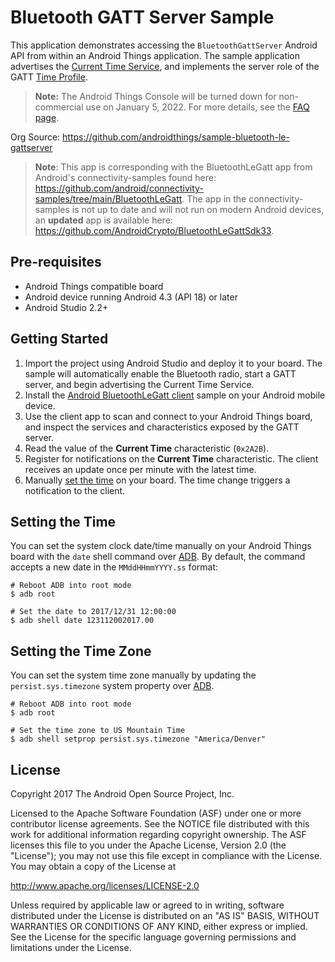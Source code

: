 # Bluetooth GATT Server Sample

This application demonstrates accessing the `BluetoothGattServer` Android API
from within an Android Things application. The sample application advertises
the [Current Time Service](https://www.bluetooth.com/specifications/gatt/services),
and implements the server role of the GATT
[Time Profile](https://www.bluetooth.com/specifications/adopted-specifications).

> **Note:** The Android Things Console will be turned down for non-commercial
> use on January 5, 2022. For more details, see the
> [FAQ page](https://developer.android.com/things/faq).

Org Source: https://github.com/androidthings/sample-bluetooth-le-gattserver

> **Note**: This app is corresponding with the BluetoothLeGatt app from Android's connectivity-samples 
> found here: https://github.com/android/connectivity-samples/tree/main/BluetoothLeGatt. 
> The app in the connectivity-samples is not up to date and will not run on modern Android devices, 
> an **updated** app is available here: https://github.com/AndroidCrypto/BluetoothLeGattSdk33.


## Pre-requisites

- Android Things compatible board
- Android device running Android 4.3 (API 18) or later
- Android Studio 2.2+

## Getting Started

1.  Import the project using Android Studio and deploy it to your board.
    The sample will automatically enable the Bluetooth radio, start a GATT
    server, and begin advertising the Current Time Service.
2.  Install the [Android BluetoothLeGatt client](https://github.com/googlesamples/android-BluetoothLeGatt)
    sample on your Android mobile device.
3.  Use the client app to scan and connect to your Android Things board, and
    inspect the services and characteristics exposed by the GATT server.
5.  Read the value of the **Current Time** characteristic (`0x2A2B`).
6.  Register for notifications on the **Current Time** characteristic. The client
    receives an update once per minute with the latest time.
7.  Manually [set the time](#setting-the-time) on your board. The time change
    triggers a notification to the client.

## Setting the Time

You can set the system clock date/time manually on your Android Things board
with the `date` shell command over [ADB](https://developer.android.com/studio/command-line/adb.html).
By default, the command accepts a new date in the `MMddHHmmYYYY.ss` format:

```
# Reboot ADB into root mode
$ adb root

# Set the date to 2017/12/31 12:00:00
$ adb shell date 123112002017.00
```

## Setting the Time Zone

You can set the system time zone manually by updating the `persist.sys.timezone`
system property over [ADB](https://developer.android.com/studio/command-line/adb.html).

```
# Reboot ADB into root mode
$ adb root

# Set the time zone to US Mountain Time
$ adb shell setprop persist.sys.timezone "America/Denver"
```

## License

Copyright 2017 The Android Open Source Project, Inc.

Licensed to the Apache Software Foundation (ASF) under one or more contributor
license agreements.  See the NOTICE file distributed with this work for
additional information regarding copyright ownership.  The ASF licenses this
file to you under the Apache License, Version 2.0 (the "License"); you may not
use this file except in compliance with the License.  You may obtain a copy of
the License at

http://www.apache.org/licenses/LICENSE-2.0

Unless required by applicable law or agreed to in writing, software
distributed under the License is distributed on an "AS IS" BASIS, WITHOUT
WARRANTIES OR CONDITIONS OF ANY KIND, either express or implied.  See the
License for the specific language governing permissions and limitations under
the License.
